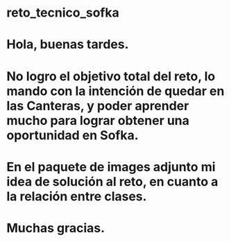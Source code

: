 # reto_tecnico_sofka
# Hola, buenas tardes.
# No logro el objetivo total del reto, lo mando con la intención de quedar en las Canteras, y poder aprender mucho para lograr obtener una oportunidad en Sofka.
# En el paquete de images adjunto mi idea de solución al reto, en cuanto a la relación entre clases. 
# Muchas gracias.
